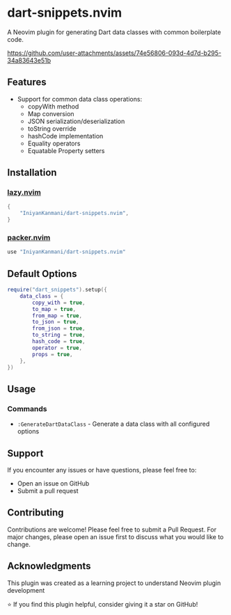 # dart-snippets.nvim

A Neovim plugin for generating Dart data classes with common boilerplate code.

https://github.com/user-attachments/assets/74e56806-093d-4d7d-b295-34a83643e51b

## Features

- Support for common data class operations:
  - copyWith method
  - Map conversion
  - JSON serialization/deserialization
  - toString override
  - hashCode implementation
  - Equality operators
  - Equatable Property setters

## Installation

### [lazy.nvim](https://github.com/folke/lazy.nvim)

```lua
{
    "IniyanKanmani/dart-snippets.nvim",
}
```

### [packer.nvim](https://github.com/wbthomason/packer.nvim)

```lua
use "IniyanKanmani/dart-snippets.nvim"
```

## Default Options

```lua
require("dart_snippets").setup({
    data_class = {
        copy_with = true,
        to_map = true,
        from_map = true,
        to_json = true,
        from_json = true,
        to_string = true,
        hash_code = true,
        operator = true,
        props = true,
    },
})
```

## Usage

### Commands

- `:GenerateDartDataClass` - Generate a data class with all configured options

## Support

If you encounter any issues or have questions, please feel free to:

- Open an issue on GitHub
- Submit a pull request

## Contributing

Contributions are welcome! Please feel free to submit a Pull Request. For major changes, please open an issue first to discuss what you would like to change.

## Acknowledgments

This plugin was created as a learning project to understand Neovim plugin development

⭐ If you find this plugin helpful, consider giving it a star on GitHub!

